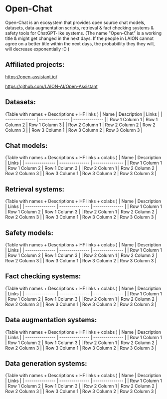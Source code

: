 # Open-Chat
Open-Chat is an ecosystem that provides open source chat models, datasets, data augmentation scripts, retrieval & fact checking systems & safety tools for ChatGPT-like systems.
(The name "Open-Chat" is a working title & might get changed in the next days. If the people in LAION cannot agree on a better title within the next days, the probabitlity they they will, will decrease exponentially :D )

## Affiliated projects:

https://open-assistant.io/

https://github.com/LAION-AI/Open-Assistant


## Datasets:

(Table with names + Descriptions + HF links )
| Name | Description | Links |
| --------------- | --------------- | --------------- |
| Row 1 Column 1 | Row 1 Column 2 | Row 1 Column 3 |
| Row 2 Column 1 | Row 2 Column 2 | Row 2 Column 3 |
| Row 3 Column 1 | Row 3 Column 2 | Row 3 Column 3 |


## Chat models:

(Table with names + Descriptions + HF links + colabs )
| Name | Description | Links |
| --------------- | --------------- | --------------- |
| Row 1 Column 1 | Row 1 Column 2 | Row 1 Column 3 |
| Row 2 Column 1 | Row 2 Column 2 | Row 2 Column 3 |
| Row 3 Column 1 | Row 3 Column 2 | Row 3 Column 3 |



## Retrieval systems:

(Table with names + Descriptions + HF links + colabs )
| Name | Description | Links |
| --------------- | --------------- | --------------- |
| Row 1 Column 1 | Row 1 Column 2 | Row 1 Column 3 |
| Row 2 Column 1 | Row 2 Column 2 | Row 2 Column 3 |
| Row 3 Column 1 | Row 3 Column 2 | Row 3 Column 3 |



## Safety models:

(Table with names + Descriptions + HF links + colabs )
| Name | Description | Links |
| --------------- | --------------- | --------------- |
| Row 1 Column 1 | Row 1 Column 2 | Row 1 Column 3 |
| Row 2 Column 1 | Row 2 Column 2 | Row 2 Column 3 |
| Row 3 Column 1 | Row 3 Column 2 | Row 3 Column 3 |



## Fact checking systems:

(Table with names + Descriptions + HF links + colabs )
| Name | Description | Links |
| --------------- | --------------- | --------------- |
| Row 1 Column 1 | Row 1 Column 2 | Row 1 Column 3 |
| Row 2 Column 1 | Row 2 Column 2 | Row 2 Column 3 |
| Row 3 Column 1 | Row 3 Column 2 | Row 3 Column 3 |



## Data augmentation systems:

(Table with names + Descriptions + HF links + colabs )
| Name | Description | Links |
| --------------- | --------------- | --------------- |
| Row 1 Column 1 | Row 1 Column 2 | Row 1 Column 3 |
| Row 2 Column 1 | Row 2 Column 2 | Row 2 Column 3 |
| Row 3 Column 1 | Row 3 Column 2 | Row 3 Column 3 |



## Data generation systems:

(Table with names + Descriptions + HF links + colabs )
| Name | Description | Links |
| --------------- | --------------- | --------------- |
| Row 1 Column 1 | Row 1 Column 2 | Row 1 Column 3 |
| Row 2 Column 1 | Row 2 Column 2 | Row 2 Column 3 |
| Row 3 Column 1 | Row 3 Column 2 | Row 3 Column 3 |


 
